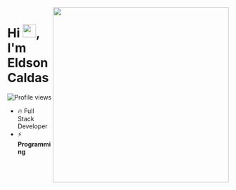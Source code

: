 <img align="right" height="400px" width="400px" src="https://raw.githubusercontent.com/gist/EldsonC/f1bed1c12d232c29914156fcb1e48e3b/raw/3dbf76015680a9d6b42e875aa6c848a985b3c11f/banner.svg"/>
<h1 align="left">Hi <img src="https://raw.githubusercontent.com/kaueMarques/kaueMarques/master/hi.gif" height="30px">, I'm Eldson Caldas</h1>
<p align="left"> <img src="https://komarev.com/ghpvc/?username=EldsonC&color=yellow" alt="Profile views" /> </p>


- 🔥 Full Stack Developer
- ⚡ **Programming**
